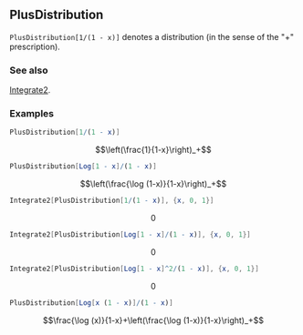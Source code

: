 ## PlusDistribution

`PlusDistribution[1/(1 - x)]` denotes a distribution (in the sense of the "+" prescription).

### See also

[Integrate2](Integrate2).

### Examples

```mathematica
PlusDistribution[1/(1 - x)]
```

$$\left(\frac{1}{1-x}\right)_+$$

```mathematica
PlusDistribution[Log[1 - x]/(1 - x)]
```

$$\left(\frac{\log (1-x)}{1-x}\right)_+$$

```mathematica
Integrate2[PlusDistribution[1/(1 - x)], {x, 0, 1}]
```

$$0$$

```mathematica
Integrate2[PlusDistribution[Log[1 - x]/(1 - x)], {x, 0, 1}]
```

$$0$$

```mathematica
Integrate2[PlusDistribution[Log[1 - x]^2/(1 - x)], {x, 0, 1}]
```

$$0$$

```mathematica
PlusDistribution[Log[x (1 - x)]/(1 - x)]
```

$$\frac{\log (x)}{1-x}+\left(\frac{\log (1-x)}{1-x}\right)_+$$